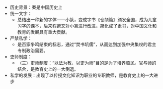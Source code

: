 - 历史背景：秦是中国历史上
- 统一文字：
	- 总结出一种新的字体——小篆，变成字书《仓颉篇》颁发全国，成为儿童习字的课本，后来程邈又对小篆进行改进，简化成了隶书，对中国文化和教育的发展具有重大贡献。
- 严禁私学：
	- 是百家争鸣结束的标志，通过“焚书坑儒”，从而达到加强中央集权的君主专制政治需要。
- 吏师制度：
	- （三）吏师制度：“以法为教，以吏为师”目的是为了培养顺民。官与师的结合，是教育史上的一大倒退。
- 私学的发展：出现了以传授文化知识为职业的专职教师，是教育史上的一大进步
